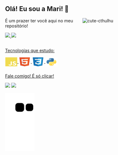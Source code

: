 ## Olá! Eu sou a Mari! 👋 
<div>
<img width="250" align="right" alt="cute-cthulhu" src="https://github.com/mpcs91/mpcs91/blob/master/cute-cthulhu.png">
</div>
<p> </p>
<p>É um prazer ter você aqui no meu repositório!</p>
<p> </p>

<div>
  <a href="https://github.com/mpcs91">
  <img height="180em" src="https://github-readme-stats.vercel.app/api?username=mpcs91&show_icons=true&theme=midnight-purple&include_all_commits=true&count_private=true"/>
  <img height="180em" src="https://github-readme-stats.vercel.app/api/top-langs/?username=mpcs91&layout=compact&langs_count=7&theme=midnight-purple"/>
</div>
<div style="display: inline_block"><br>
  <p>Tecnologias que estudo: </p>
  <img align="center" alt="Mari-Js" height="30" width="40" src="https://raw.githubusercontent.com/devicons/devicon/master/icons/javascript/javascript-plain.svg">
  <img align="center" alt="Mari-HTML" height="30" width="40" src="https://raw.githubusercontent.com/devicons/devicon/master/icons/html5/html5-original.svg">
  <img align="center" alt="Mari-CSS" height="30" width="40" src="https://raw.githubusercontent.com/devicons/devicon/master/icons/css3/css3-original.svg">
  <img align="center" alt="Mari-Python" height="30" width="40" src="https://raw.githubusercontent.com/devicons/devicon/master/icons/python/python-original.svg">
</div>

 ###
 
<div> 
  <p> Fale comigo! É só clicar! </p>
  <a href = "mailto:mpcs270391@gmail.com"><img src="https://img.shields.io/badge/-Gmail-%23333?style=for-the-badge&logo=gmail&logoColor=white" target="_blank"></a>
  <a href="https://www.linkedin.com/in/marianadepaula91/" target="_blank"><img src="https://img.shields.io/badge/-LinkedIn-%230077B5?style=for-the-badge&logo=linkedin&logoColor=white" target="_blank"></a> 
  
![Snake animation](https://github.com/mpcs91/mpcs91/blob/output/github-contribution-grid-snake.svg)
</div>
